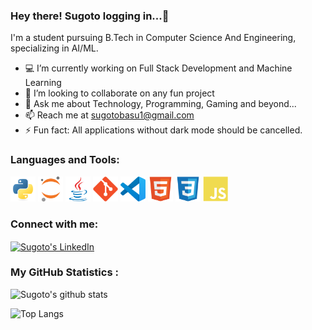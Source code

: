 ### Hey there! Sugoto logging in...👋

I'm a student pursuing B.Tech in Computer Science And Engineering, specializing in AI/ML.

- 💻 I’m currently working on Full Stack Development and Machine Learning
- 👯 I’m looking to collaborate on any fun project
- 💬 Ask me about Technology, Programming, Gaming and beyond...
- 📫 Reach me at sugotobasu1@gmail.com
- ⚡ Fun fact: All applications without dark mode should be cancelled.

<h3 align="left">Languages and Tools:</h3>
<p align="left">
<img src="https://raw.githubusercontent.com/devicons/devicon/master/icons/python/python-original.svg" alt="HTML" width="40px"/>
<img src="https://raw.githubusercontent.com/devicons/devicon/master/icons/jupyter/jupyter-original.svg" alt="HTML" width="40px"/>
<img src="https://raw.githubusercontent.com/devicons/devicon/master/icons/java/java-original.svg" alt="HTML" width="40px"/>
<img src="https://raw.githubusercontent.com/devicons/devicon/master/icons/git/git-original.svg" alt="HTML" width="40px"/>
<img src="https://raw.githubusercontent.com/devicons/devicon/master/icons/vscode/vscode-original.svg" alt="HTML" width="40px"/>
<img src="https://raw.githubusercontent.com/devicons/devicon/master/icons/html5/html5-original.svg" alt="HTML" width="40px"/>
<img src="https://raw.githubusercontent.com/devicons/devicon/master/icons/css3/css3-original.svg" alt="HTML" width="40px"/>
<img src="https://raw.githubusercontent.com/devicons/devicon/master/icons/javascript/javascript-plain.svg" alt="HTML" width="40px"/>
</p>

<h3 align="left">Connect with me:</h3>
<p align="left">
<a href="https://www.linkedin.com/in/sugotobasu" target="blank"><img align="center" src="https://raw.githubusercontent.com/rahuldkjain/github-profile-readme-generator/master/src/images/icons/Social/linked-in-alt.svg" alt="Sugoto's LinkedIn" height="30" width="40" /></a>
</p>

<h3 align="left">My GitHub Statistics :</h3>
<p align="left">

![Sugoto's github stats](https://github-readme-stats.vercel.app/api?username=sugoto&count_private=true&show_icons=True)

![Top Langs](https://github-readme-stats.vercel.app/api/top-langs/?username=sugoto&exclude_repo=dotfiles)
</p>
